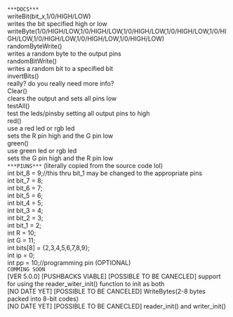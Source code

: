 ```***DOCS***```                                           
 writeBit(bit_x,1/0/HIGH/LOW)                                    
 writes the bit specified high or low                       
 writeByte(1/0/HIGH/LOW,1/0/HIGH/LOW,1/0/HIGH/LOW,1/0/HIGH/LOW,1/0/HIGH/LOW,1/0/HIGH/LOW,1/0/HIGH/LOW,1/0/HIGH/LOW)                 
 randomByteWrite()                
 writes a random byte to the output pins                  
 randomBitWrite()                   
 writes a random bit to a specified bit                  
 invertBits()                           
 really? do you really need more info?             
 Clear()                        
 clears the output and sets all pins low                                     
 testAll()                   
 test the leds/pinsby setting all output pins to high                         
 red()                      
 use a red led or rgb led                        
 sets the R pin high and the G pin low                     
 green()                                   
 use green led or rgb led                            
 sets the G pin high and the R pin low                      
```***PIUNS***``` (literally copied from the source code lol)                       
int bit_8 = 9;//this thru bit_1 may be changed to the appropriate pins                  
int bit_7 = 8;            
int bit_6 = 7;                    
int bit_5 = 6;                  
int bit_4 = 5;                 
int bit_3 = 4;                                            
int bit_2 = 3;                  
int bit_1 = 2;                   
int R = 10;                          
int G = 11;                            
int bits[8] = {2,3,4,5,6,7,8,9};                    
int ip = 0;             
int pp = 10;//programming pin (OPTIONAL)                
```COMMING SOON```                         
[VER 5.0.0] [PUSHBACKS VIABLE] [POSSIBLE TO BE CANECLED] support for using the reader_witer_init() function to init as both                          
[NO DATE YET] [POSSIBLE TO BE CANCELED] WriteBytes(2-8 bytes packed into 8-bit codes)                        
[NO DATE YET] [POSSIBLE TO BE CANECLED] reader_init() and writer_init()                                    
